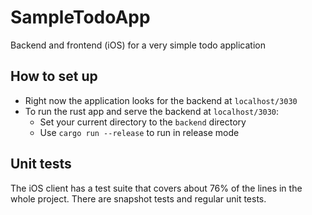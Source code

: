 # SampleTodoApp
Backend and frontend (iOS) for a very simple todo application

## How to set up

- Right now the application looks for the backend at `localhost/3030`
- To run the rust app and serve the backend at `localhost/3030`:
  - Set your current directory to the `backend` directory
  - Use `cargo run --release` to run in release mode


## Unit tests

The iOS client has a test suite that covers about 76% of the lines in the whole project. There are snapshot tests and regular unit tests.

